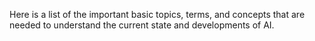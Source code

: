 Here is a list of the important basic topics, terms, and concepts that are needed to understand the current state and developments of AI.
